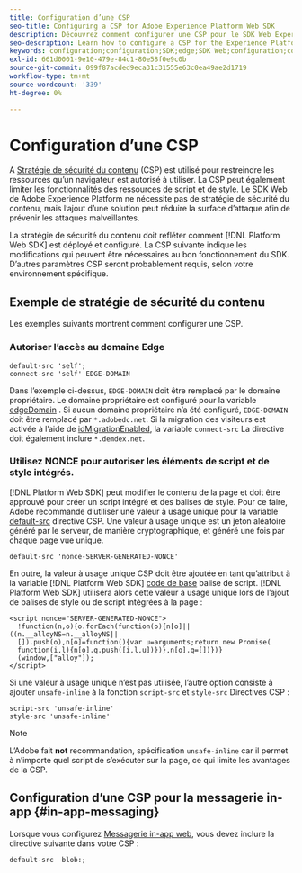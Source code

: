 ```yaml
---
title: Configuration d’une CSP
seo-title: Configuring a CSP for Adobe Experience Platform Web SDK
description: Découvrez comment configurer une CSP pour le SDK Web Experience Platform
seo-description: Learn how to configure a CSP for the Experience Platform Web SDK
keywords: configuration;configuration;SDK;edge;SDK Web;configuration;contexte;web;périphérique;environnement;paramètres du sdk web;stratégie de sécurité du contenu;
exl-id: 661d0001-9e10-479e-84c1-80e58f0e9c0b
source-git-commit: 099f87acded9eca31c31555e63c0ea49ae2d1719
workflow-type: tm+mt
source-wordcount: '339'
ht-degree: 0%

---
```


# Configuration d’une CSP

A [Stratégie de sécurité du contenu](https://developer.mozilla.org/en-US/docs/Web/HTTP/Headers/Content-Security-Policy) (CSP) est utilisé pour restreindre les ressources qu’un navigateur est autorisé à utiliser. La CSP peut également limiter les fonctionnalités des ressources de script et de style. Le SDK Web de Adobe Experience Platform ne nécessite pas de stratégie de sécurité du contenu, mais l’ajout d’une solution peut réduire la surface d’attaque afin de prévenir les attaques malveillantes.

La stratégie de sécurité du contenu doit refléter comment [!DNL Platform Web SDK] est déployé et configuré. La CSP suivante indique les modifications qui peuvent être nécessaires au bon fonctionnement du SDK. D’autres paramètres CSP seront probablement requis, selon votre environnement spécifique.

## Exemple de stratégie de sécurité du contenu

Les exemples suivants montrent comment configurer une CSP.

### Autoriser l’accès au domaine Edge

```
default-src 'self';
connect-src 'self' EDGE-DOMAIN
```

Dans l’exemple ci-dessus, `EDGE-DOMAIN` doit être remplacé par le domaine propriétaire. Le domaine propriétaire est configuré pour la variable [edgeDomain](configuring-the-sdk.md#edge-domain) . Si aucun domaine propriétaire n’a été configuré, `EDGE-DOMAIN` doit être remplacé par `*.adobedc.net`. Si la migration des visiteurs est activée à l’aide de [idMigrationEnabled](configuring-the-sdk.md#id-migration-enabled), la variable `connect-src` La directive doit également inclure `*.demdex.net`.

### Utilisez NONCE pour autoriser les éléments de script et de style intégrés.

[!DNL Platform Web SDK] peut modifier le contenu de la page et doit être approuvé pour créer un script intégré et des balises de style. Pour ce faire, Adobe recommande d’utiliser une valeur à usage unique pour la variable [default-src](https://developer.mozilla.org/en-US/docs/Web/HTTP/Headers/Content-Security-Policy/default-src) directive CSP. Une valeur à usage unique est un jeton aléatoire généré par le serveur, de manière cryptographique, et généré une fois par chaque page vue unique.

```
default-src 'nonce-SERVER-GENERATED-NONCE'
```

En outre, la valeur à usage unique CSP doit être ajoutée en tant qu’attribut à la variable [!DNL Platform Web SDK] [code de base](installing-the-sdk.md#adding-the-code) balise de script. [!DNL Platform Web SDK] utilisera alors cette valeur à usage unique lors de l’ajout de balises de style ou de script intégrées à la page :

```
<script nonce="SERVER-GENERATED-NONCE">
  !function(n,o){o.forEach(function(o){n[o]||((n.__alloyNS=n.__alloyNS||
  []).push(o),n[o]=function(){var u=arguments;return new Promise(
  function(i,l){n[o].q.push([i,l,u])})},n[o].q=[])})}
  (window,["alloy"]);
</script>
```

Si une valeur à usage unique n’est pas utilisée, l’autre option consiste à ajouter `unsafe-inline` à la fonction `script-src` et `style-src` Directives CSP :

```
script-src 'unsafe-inline'
style-src 'unsafe-inline'
```

>[!NOTE]
>
>L’Adobe fait **not** recommandation, spécification `unsafe-inline` car il permet à n’importe quel script de s’exécuter sur la page, ce qui limite les avantages de la CSP.

## Configuration d’une CSP pour la messagerie in-app {#in-app-messaging}

Lorsque vous configurez [Messagerie in-app web](../personalization/web-in-app-messaging.md), vous devez inclure la directive suivante dans votre CSP :

```
default-src  blob:;
```
